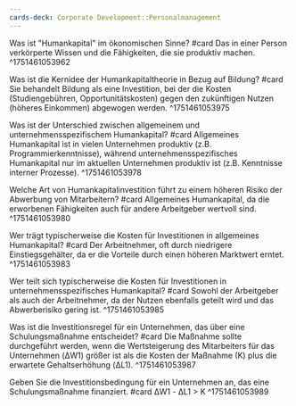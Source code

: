 ```yaml
---
cards-deck: Corporate Development::Personalmanagement
---
```


Was ist "Humankapital" im ökonomischen Sinne? #card
Das in einer Person verkörperte Wissen und die Fähigkeiten, die sie produktiv machen.
^1751461053962

Was ist die Kernidee der Humankapitaltheorie in Bezug auf Bildung? #card
Sie behandelt Bildung als eine Investition, bei der die Kosten (Studiengebühren, Opportunitätskosten) gegen den zukünftigen Nutzen (höheres Einkommen) abgewogen werden.
^1751461053975

Was ist der Unterschied zwischen allgemeinem und unternehmensspezifischem Humankapital? #card
Allgemeines Humankapital ist in vielen Unternehmen produktiv (z.B. Programmierkenntnisse), während unternehmensspezifisches Humankapital nur im aktuellen Unternehmen produktiv ist (z.B. Kenntnisse interner Prozesse).
^1751461053978

Welche Art von Humankapitalinvestition führt zu einem höheren Risiko der Abwerbung von Mitarbeitern? #card
Allgemeines Humankapital, da die erworbenen Fähigkeiten auch für andere Arbeitgeber wertvoll sind.
^1751461053980

Wer trägt typischerweise die Kosten für Investitionen in allgemeines Humankapital? #card
Der Arbeitnehmer, oft durch niedrigere Einstiegsgehälter, da er die Vorteile durch einen höheren Marktwert erntet.
^1751461053983

Wer teilt sich typischerweise die Kosten für Investitionen in unternehmensspezifisches Humankapital? #card
Sowohl der Arbeitgeber als auch der Arbeitnehmer, da der Nutzen ebenfalls geteilt wird und das Abwerberisiko gering ist.
^1751461053985

Was ist die Investitionsregel für ein Unternehmen, das über eine Schulungsmaßnahme entscheidet? #card
Die Maßnahme sollte durchgeführt werden, wenn die Wertsteigerung des Mitarbeiters für das Unternehmen (ΔW1) größer ist als die Kosten der Maßnahme (K) plus die erwartete Gehaltserhöhung (ΔL1).
^1751461053987

Geben Sie die Investitionsbedingung für ein Unternehmen an, das eine Schulungsmaßnahme finanziert. #card
ΔW1 - ΔL1 > K
^1751461053989
